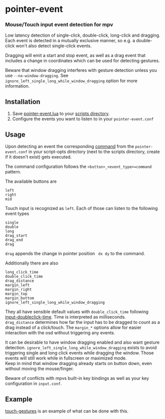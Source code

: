 # pointer-event

### Mouse/Touch input event detection for mpv

Low latency detection of single-click, double-click, long-click and dragging.  
Each event is detected in a mutually exclusive manner, so e.g. a double-click won't also detect single-click events.

Dragging will emit a start and stop event, as well as a drag event that includes a change in coordinates which can be used for detecting gestures.

Beware that window dragging interferes with gesture detection unless you use `--no-window-dragging`.
See `ignore_left_single_long_while_window_dragging` option for more information.

## Installation

1. Save [pointer-event.lua](https://github.com/christoph-heinrich/mpv-pointer-event/raw/master/pointer-event.lua) to your [scripts directory](https://mpv.io/manual/stable/#script-location).
2. Configure the events you want to listen to in your `pointer-event.conf`

## Usage

Upon detecting an event the corresponding [command](https://mpv.io/manual/master/#list-of-input-commands) from the `pointer-event.conf` in your script-opts directory (next to the scripts directory, create if it doesn't exist) gets executed.

The command configuration follows the `<button>_<event_type>=command` pattern.

The available buttons are
```
left
right
mid
```

Touch input is recognized as `left`.
Each of those can listen to the following event types
```
single
double
long
drag_start
drag_end
drag
```

`drag` appends the change in pointer position ` dx dy` to the command.

Additionally there are also
```
long_click_time
double_click_time
drag_distance
margin_left
margin_right
margin_top
margin_bottom
ignore_left_single_long_while_window_dragging
```

They all have sensible default values with `double_click_time` following [input-doubleclick-time](https://mpv.io/manual/master/#options-input-doubleclick-time). Time is interpreted as milliseconds.  
`drag_distance` determines how far the input has to be dragged to count as a drag instead of a click/touch.
The `margin_*` options allow for easier interaction with the osd without triggering any events.

It can be desirable to have window dragging enabled and also want gesture detection.  `ignore_left_single_long_while_window_dragging` exists to avoid triggering single and long click events while dragging the window. Those events will still work while in fullscreen or maximized mode.  
Keep in mind that window dragging already starts on button down, even without moving the mouse/finger.

Beware of conflicts with mpvs built-in key bindings as well as your key configuration in `input.conf`.

## Example

[touch-gestures](https://github.com/christoph-heinrich/mpv-touch-gestures) is an example of what can be done with this.
